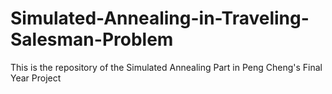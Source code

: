 # Simulated-Annealing-in-Traveling-Salesman-Problem
This is the repository of the Simulated Annealing Part in Peng Cheng's Final Year Project
